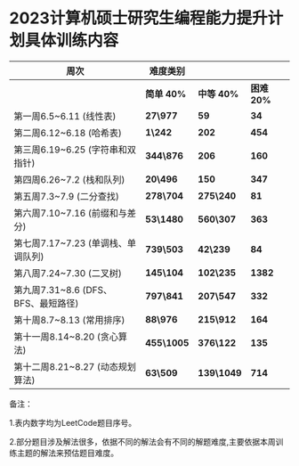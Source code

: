  

# **2023**计算机硕士研究生编程能力提升计划具体训练内容

 

| **周次**                             | **难度类别**      |                   |                   |
| ------------------------------------ | ----------------- | ----------------- | ----------------- |
|                                      | **简单**  **40%** | **中等**  **40%** | **困难**  **20%** |
| 第一周6.5~6.11  (线性表)             | **27\977**        | **59**            | **34**            |
| 第二周6.12~6.18  (哈希表)            | **1\242**         | **202**           | **454**           |
| 第三周6.19~6.25  (字符串和双指针)    | **344\876**       | **206**           | **160**           |
| 第四周6.26~7.2  (栈和队列)           | **20\496**        | **150**           | **347**           |
| 第五周7.3~7.9  (二分查找)            | **278\704**       | **275\240**       | **81**            |
| 第六周7.10~7.16  (前缀和与差分)      | **53\1480**       | **560\307**       | **363**           |
| 第七周7.17~7.23  (单调栈、单调队列)  | **739\503**       | **42\239**        | **84**            |
| 第八周7.24~7.30  (二叉树)            | **145\104**       | **102\235**       | **1382**          |
| 第九周7.31~8.6  (DFS、BFS、最短路径) | **797\841**       | **207\547**       | **332**           |
| 第十周8.7~8.13  (常用排序)           | **88\976**        | **215\912**       | **164**           |
| 第十一周8.14~8.20  (贪心算法)        | **455\1005**      | **376\122**       | **135**           |
| 第十二周8.21~8.27  (动态规划算法)    | **63\509**        | **139\1049**      | **714**           |

备注：

1.表内数字均为LeetCode题目序号。

2.部分题目涉及解法很多，依据不同的解法会有不同的解题难度,主要依据本周训练主题的解法来预估题目难度。